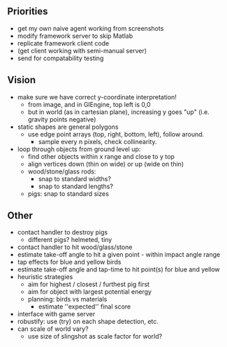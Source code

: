 
## Priorities ##

* get my own naive agent working from screenshots
* modify framework server to skip Matlab
* replicate framework client code
* (get client working with semi-manual server)
* send for compatability testing

## Vision ##

* make sure we have correct y-coordinate interpretation!
  * from image, and in GIEngine, top left is 0,0
  * but in world (as in cartesian plane), increasing y goes "up" (i.e. gravity points negative)
* static shapes are general polygons
  * use edge point arrays (top, right, bottom, left), follow around.
    * sample every n pixels, check collinearity.
* loop through objects from ground level up:
  * find other objects within x range and close to y top
  * align vertices down (thin on wide) or up (wide on thin)
  * wood/stone/glass rods:
    * snap to standard widths?
    * snap to standard lengths?
  * pigs: snap to standard sizes

## Other ##

* contact handler to destroy pigs
  * different pigs? helmeted, tiny
* contact handler to hit wood/glass/stone
* estimate take-off angle to hit a given point - within impact angle range
* tap effects for blue and yellow birds
* estimate take-off angle and tap-time to hit point(s) for blue and yellow
* heuristic strategies
  * aim for highest / closest / furthest pig first
  * aim for object with largest potential energy
  * planning: birds vs materials
    * estimate ''expected'' final score
* interface with game server
* robustify: use (try) on each shape detection, etc.
* can scale of world vary?
  * use size of slingshot as scale factor for world?
